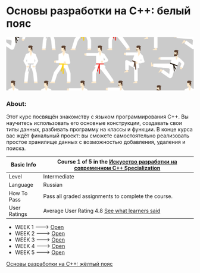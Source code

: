 # Основы разработки на C++: белый пояс

![alt-текст](https://github.com/Xelerezex/learning-space/blob/learning-space/coursera-courses/specialization-the-art-of-development-in-modern-c%2B%2B/1-white-belt/img.jpg)

### About:
Этот курс посвящён знакомству с языком программирования С++. Вы научитесь использовать его основные конструкции, создавать свои типы данных, разбивать программу на классы и функции. В конце курса вас ждёт финальный проект: вы сможете самостоятельно реализовать простое хранилище данных с возможностью добавления, удаления и поиска.

| Basic Info | Course 1 of 5 in the [Искусство разработки на современном C++ Specialization](https://www.coursera.org/learn/c-plus-plus-white)|
| ------------- | ------------- |
| Level | Intermediate |
| Language | Russian |
| How To Pass | Pass all graded assignments to complete the course. |
| User Ratings | Average User Rating 4.8 [See what learners said](https://www.coursera.org/learn/c-plus-plus-white#ratings)|

* WEEK 1 ---> [Open](https://github.com/Xelerezex/learning-space/tree/learning-space/coursera-courses/specialization-the-art-of-development-in-modern-c%2B%2B/1-white-belt/week-1)
* WEEK 2 ---> [Open](https://github.com/Xelerezex/learning-space/tree/learning-space/coursera-courses/specialization-the-art-of-development-in-modern-c%2B%2B/1-white-belt/week-2)
* WEEK 3 ---> [Open](https://github.com/Xelerezex/learning-space/tree/learning-space/coursera-courses/specialization-the-art-of-development-in-modern-c%2B%2B/1-white-belt/week-3)
* WEEK 4 ---> [Open](https://github.com/Xelerezex/learning-space/tree/learning-space/coursera-courses/specialization-the-art-of-development-in-modern-c%2B%2B/1-white-belt/week-4)
* WEEK 5 ---> [Open](https://github.com/Xelerezex/learning-space/tree/learning-space/coursera-courses/specialization-the-art-of-development-in-modern-c%2B%2B/1-white-belt/week-5)


[Основы разработки на C++: жёлтый пояс](https://github.com/Xelerezex/learning-space/tree/learning-space/coursera-courses/specialization-the-art-of-development-in-modern-c%2B%2B/2-yellow-belt)

